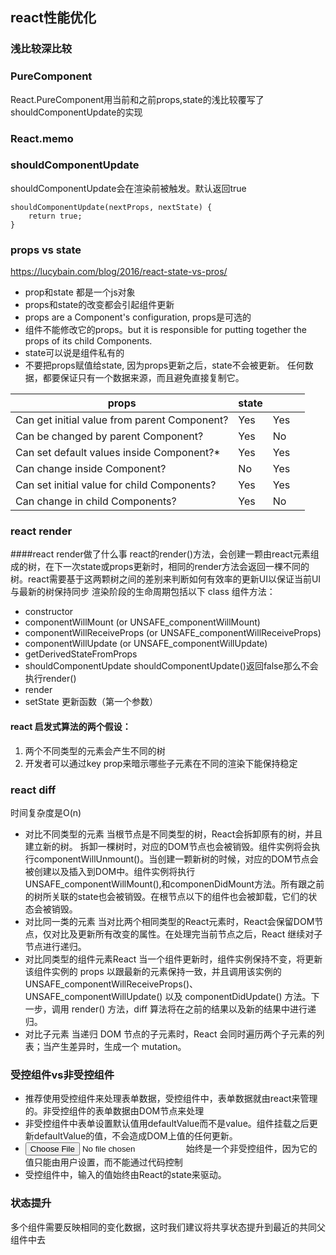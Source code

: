 ## react性能优化

### 浅比较深比较

### PureComponent
React.PureComponent用当前和之前props,state的浅比较覆写了shouldComponentUpdate的实现

### React.memo


### shouldComponentUpdate
shouldComponentUpdate会在渲染前被触发。默认返回true
```
shouldComponentUpdate(nextProps, nextState) {
	return true;
}
```

### props vs state
https://lucybain.com/blog/2016/react-state-vs-pros/
- prop和state 都是一个js对象
- props和state的改变都会引起组件更新
- props are a Component's configuration, props是可选的
- 组件不能修改它的props。but it is responsible for putting together the props of its child Components.
- state可以说是组件私有的
- 不要把props赋值给state, 因为props更新之后，state不会被更新。 任何数据，都要保证只有一个数据来源，而且避免直接复制它。

|	props |	state | | |
| ---- | ----|----| ----|
| Can get initial value from parent Component? |	Yes |	Yes|
| Can be changed by parent Component? |	Yes |	No |
| Can set default values inside Component?* |	Yes |	Yes |
| Can change inside Component? |	No |	Yes |
| Can set initial value for child Components? |	Yes |	Yes|
| Can change in child Components? |	Yes |	No |


### react render
####react render做了什么事
react的render()方法，会创建一颗由react元素组成的树，在下一次state或props更新时，相同的render方法会返回一棵不同的树。react需要基于这两颗树之间的差别来判断如何有效率的更新UI以保证当前UI与最新的树保持同步
渲染阶段的生命周期包括以下 class 组件方法：
- constructor
- componentWillMount (or UNSAFE_componentWillMount)
- componentWillReceiveProps (or UNSAFE_componentWillReceiveProps)
- componentWillUpdate (or UNSAFE_componentWillUpdate)
- getDerivedStateFromProps
- shouldComponentUpdate
shouldComponentUpdate()返回false那么不会执行render()
- render
- setState 更新函数（第一个参数）

#### react 启发式算法的两个假设：
1. 两个不同类型的元素会产生不同的树
2. 开发者可以通过key prop来暗示哪些子元素在不同的渲染下能保持稳定

### react diff
时间复杂度是O(n)
- 对比不同类型的元素
当根节点是不同类型的树，React会拆卸原有的树，并且建立新的树。 拆卸一棵树时，对应的DOM节点也会被销毁。组件实例将会执行componentWillUnmount()。当创建一颗新树的时候，对应的DOM节点会被创建以及插入到DOM中。组件实例将执行UNSAFE_componentWillMount(),和componenDidMount方法。所有跟之前的树所关联的state也会被销毁。在根节点以下的组件也会被卸载，它们的状态会被销毁。
- 对比同一类的元素
当对比两个相同类型的React元素时，React会保留DOM节点，仅对比及更新所有改变的属性。在处理完当前节点之后，React 继续对子节点进行递归。
- 对比同类型的组件元素React 
当一个组件更新时，组件实例保持不变，将更新该组件实例的 props 以跟最新的元素保持一致，并且调用该实例的 UNSAFE_componentWillReceiveProps()、UNSAFE_componentWillUpdate() 以及 componentDidUpdate() 方法。下一步，调用 render() 方法，diff 算法将在之前的结果以及新的结果中进行递归。
- 对比子元素
当递归 DOM 节点的子元素时，React 会同时遍历两个子元素的列表；当产生差异时，生成一个 mutation。


### 受控组件vs非受控组件
- 推荐使用受控组件来处理表单数据，受控组件中，表单数据就由react来管理的。非受控组件的表单数据由DOM节点来处理
- 非受控组件中表单设置默认值用defaultValue而不是value。组件挂载之后更新defaultValue的值，不会造成DOM上值的任何更新。
- <input type="file" /> 始终是一个非受控组件，因为它的值只能由用户设置，而不能通过代码控制
- 受控组件中，输入的值始终由React的state来驱动。

### 状态提升
多个组件需要反映相同的变化数据，这时我们建议将共享状态提升到最近的共同父组件中去

